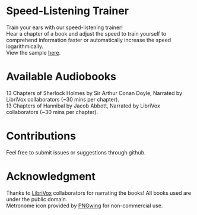 # Speed-Listening Trainer 
Train your ears with our speed-listening trainer!\
Hear a chapter of a book and adjust the speed to train yourself to comprehend information faster or automatically increase the speed logarithmically.\
View the sample [here]("https://daniel-t-ling.github.io/speed-listening-trainer/").

# Available Audiobooks
13 Chapters of Sherlock Holmes by Sir Arthur Conan Doyle, Narrated by LibriVox collaborators (~30 mins per chapter).\
13 Chapters of Hannibal by Jacob Abbott, Narrated by LibriVox collaborators (~30 mins per chapter).

# Contributions
Feel free to submit issues or suggestions through github.

# Acknowledgment
Thanks to [LibriVox](https://librivox.org/ "LibriVox Homepage") collaborators for narrating the books! All books used are under the public domain.\
Metronome icon provided by [PNGwing](https://www.pngwing.com/ "PNGwing Homepage") for non-commercial use.
